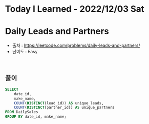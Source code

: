 # Today I Learned - 2022/12/03 Sat

# Daily Leads and Partners
- 출처 : https://leetcode.com/problems/daily-leads-and-partners/
- 난이도 : Easy
<br>

## 풀이
```sql
SELECT
    date_id,
    make_name,
    COUNT(DISTINCT(lead_id)) AS unique_leads,
    COUNT(DISTINCT(partner_id)) AS unique_partners
FROM DailySales
GROUP BY date_id, make_name;
```
